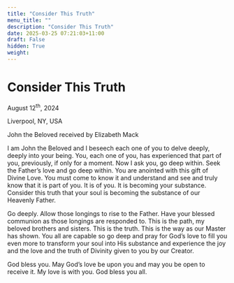 ```yaml
---
title: "Consider This Truth"
menu_title: ""
description: "Consider This Truth"
date: 2025-03-25 07:21:03+11:00
draft: False
hidden: True
weight:
---
```

# Consider This Truth

August 12<sup>th</sup>, 2024

Liverpool, NY, USA

John the Beloved received by Elizabeth Mack

I am John the Beloved and I beseech each one of you to delve deeply, deeply into your being. You, each one of you, has experienced that part of you, previously, if only for a moment. Now I ask you, go deep within. Seek the Father’s love and go deep within. You are anointed with this gift of Divine Love. You must come to know it and understand and see and truly know that it is part of you. It is of you. It is becoming your substance. Consider this truth that your soul is becoming the substance of our Heavenly Father.

Go deeply. Allow those longings to rise to the Father. Have your blessed communion as those longings are responded to. This is the path, my beloved brothers and sisters. This is the truth. This is the way as our Master has shown. You all are capable so go deep and pray for God’s love to fill you even more to transform your soul into His substance and experience the joy and the love and the truth of Divinity given to you by our Creator.

God bless you. May God’s love be upon you and may you be open to receive it. My love is with you. God bless you all.
